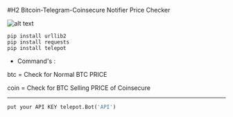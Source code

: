 #H2 Bitcoin-Telegram-Coinsecure
 Notifier Price Checker

![alt text](https://github.com/arbazkiraak/Bitcoin-Telegram-Coinsecure/blob/master/Screenshot_20170720-072927.png "Logo Title Text 1")


```
pip install urllib2
pip install requests
pip install telepot
```

* Command's :

 btc = Check for Normal BTC PRICE

 coin = Check for BTC Selling PRICE of Coinsecure 

----------------

```python
put your API KEY telepot.Bot('API')
```
